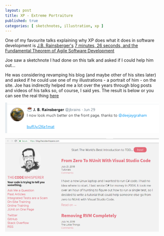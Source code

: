 ```yaml
---
layout: post
title: XP - Extreme Portraiture
published: true
categories: [ sketchnotes, illustration, xp ]
---
```


One of my favourite talks explaining why XP does what it does in software development is 
<a href="https://twitter.com/jbrains">J.B. Rainsberger's</a> 
<a href="https://www.youtube.com/watch?v=WSes_PexXcA">7 minutes, 26 seconds, and the Fundamental Theorem of Agile Software Development</a>

Joe saw a sketchnote I had done on this talk and asked if I could help him out...

He was considering revamping his blog (and maybe other of his sites later) and asked if he could use 
one of my illustrations - a portrait of him - on the site. Joe has indirectly helped me a lot over the years 
through blog posts and videos of his talks so, of course, I said yes. The result is below 
or you can see the real thing <a href="https://blog.thecodewhisperer.com/">here</a>

![tweet](/img/posts/extreme-portraiture/jbrains-tweet.png)

![jbrains](/img/posts/extreme-portraiture/code-whisperer.png)

